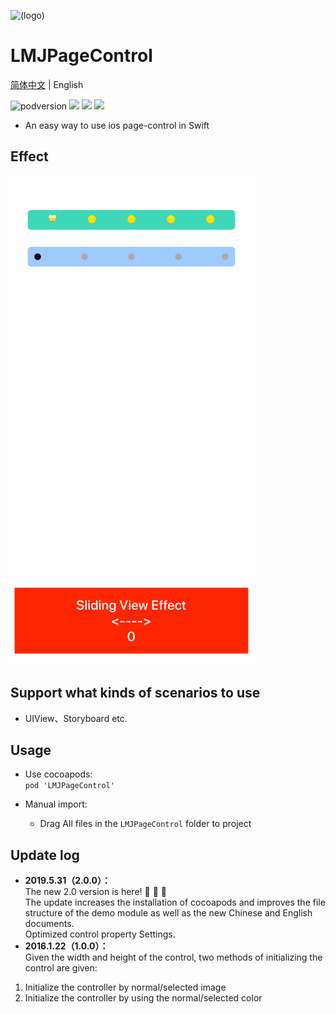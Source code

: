 ![(logo)](https://avatars2.githubusercontent.com/u/15794032?s=460&v=4)

# LMJPageControl

[简体中文](./README.md) | English

![podversion](https://img.shields.io/cocoapods/v/LMJPageControl.svg?style=flat)
![](https://img.shields.io/cocoapods/p/LMJPageControl.svg?style=flat)
![](https://img.shields.io/badge/language-Swift-orange.svg)
![](https://img.shields.io/cocoapods/l/LMJPageControl.svg?style=flat)

- An easy way to use ios page-control in Swift


## Effect
![](https://github.com/JerryLMJ/LMJPageControl/raw/master/demo1.gif)  


## Support what kinds of scenarios to use
- UIView、Storyboard etc.               


## Usage
 * Use cocoapods:                     
`pod 'LMJPageControl'`                  

* Manual import:                
    * Drag All files in the `LMJPageControl` folder to project                      


## Update log                              
- **2019.5.31（2.0.0）：**                                      
The new 2.0 version is here! 🎉 🎉 🎉                     
The update increases the installation of cocoapods and improves the file structure of the demo module as well as the new Chinese and English documents.                 
Optimized control property Settings.                      
- **2016.1.22（1.0.0）：**                               
Given the width and height of the control, two methods of initializing the control are given:            
1. Initialize the controller by normal/selected image                 
2. Initialize the controller by using the normal/selected color                                            

